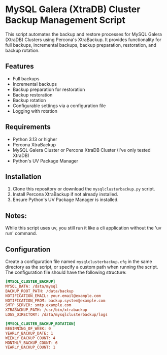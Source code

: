 # MySQL Galera (XtraDB) Cluster Backup Management Script

This script automates the backup and restore processes for MySQL Galera (XtraDB) Clusters using Percona's XtraBackup. It provides functionality for full backups, incremental backups, backup preparation, restoration, and backup rotation.

## Features

- Full backups
- Incremental backups
- Backup preparation for restoration
- Backup restoration
- Backup rotation
- Configurable settings via a configuration file
- Logging with rotation

## Requirements

- Python 3.13 or higher
- Percona XtraBackup
- MySQL Galera Cluster or Percona XtraDB Cluster (I've only tested XtraDB)
- Python's UV Package Manager
## Installation

1. Clone this repository or download the `mysqlclusterbackup.py` script.
2. Install Percona XtraBackup if not already installed.
3. Ensure Python's UV Package Manager is installed.

## Notes:

While this script uses uv, you still run it like a cli application 
without the 'uv run' command.

## Configuration

Create a configuration file named `mysqlclusterbackup.cfg` in the same directory as the script, or specify a custom path when running the script. The configuration file should have the following structure:

```ini
[MYSQL_CLUSTER_BACKUP]
MYSQL_DATA: /data/mysql
BACKUP_ROOT_PATH: /data/backup
NOTIFICATION_EMAIL: your.email@example.com
NOTIFICATION_FROM: backup.system@example.com
SMTP_SERVER: smtp.example.com
XTRABACKUP_PATH: /usr/bin/xtrabackup
LOGS_DIRECTORY: /data/mysqlclusterbackup/logs

[MYSQL_CLUSTER_BACKUP_ROTATION]
BEGINNING_OF_WEEK: 0
YEARLY_BACKUP_DATE: 1
WEEKLY_BACKUP_COUNT: 4
MONTHLY_BACKUP_COUNT: 6
YEARLY_BACKUP_COUNT: 1
```
